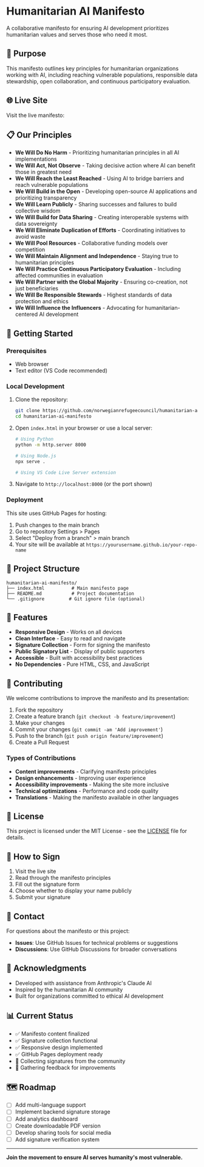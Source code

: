# Humanitarian AI Manifesto

A collaborative manifesto for ensuring AI development prioritizes humanitarian values and serves those who need it most.

## 🎯 Purpose

This manifesto outlines key principles for humanitarian organizations working with AI, including reaching vulnerable populations, responsible data stewardship, open collaboration, and continuous participatory evaluation.

## 🌐 Live Site

Visit the live manifesto: 

## 📋 Our Principles

- **We Will Do No Harm** - Prioritizing humanitarian principles in all AI implementations
- **We Will Act, Not Observe** - Taking decisive action where AI can benefit those in greatest need
- **We Will Reach the Least Reached** - Using AI to bridge barriers and reach vulnerable populations
- **We Will Build in the Open** - Developing open-source AI applications and prioritizing transparency
- **We Will Learn Publicly** - Sharing successes and failures to build collective wisdom
- **We Will Build for Data Sharing** - Creating interoperable systems with data sovereignty
- **We Will Eliminate Duplication of Efforts** - Coordinating initiatives to avoid waste
- **We Will Pool Resources** - Collaborative funding models over competition
- **We Will Maintain Alignment and Independence** - Staying true to humanitarian principles
- **We Will Practice Continuous Participatory Evaluation** - Including affected communities in evaluation
- **We Will Partner with the Global Majority** - Ensuring co-creation, not just beneficiaries
- **We Will Be Responsible Stewards** - Highest standards of data protection and ethics
- **We Will Influence the Influencers** - Advocating for humanitarian-centered AI development

## 🚀 Getting Started

### Prerequisites
- Web browser
- Text editor (VS Code recommended)

### Local Development
1. Clone the repository:
   ```bash
   git clone https://github.com/norwegianrefugeecouncil/humanitarian-ai-manifesto.git
   cd humanitarian-ai-manifesto
   ```

2. Open `index.html` in your browser or use a local server:
   ```bash
   # Using Python
   python -m http.server 8000
   
   # Using Node.js
   npx serve .
   
   # Using VS Code Live Server extension
   ```

3. Navigate to `http://localhost:8000` (or the port shown)

### Deployment
This site uses GitHub Pages for hosting:

1. Push changes to the main branch
2. Go to repository Settings > Pages
3. Select "Deploy from a branch" > main branch
4. Your site will be available at `https://yourusername.github.io/your-repo-name`

## 📁 Project Structure

```
humanitarian-ai-manifesto/
├── index.html          # Main manifesto page
├── README.md           # Project documentation
└── .gitignore         # Git ignore file (optional)
```

## 🎨 Features

- **Responsive Design** - Works on all devices
- **Clean Interface** - Easy to read and navigate
- **Signature Collection** - Form for signing the manifesto
- **Public Signatory List** - Display of public supporters
- **Accessible** - Built with accessibility best practices
- **No Dependencies** - Pure HTML, CSS, and JavaScript

## 🤝 Contributing

We welcome contributions to improve the manifesto and its presentation:

1. Fork the repository
2. Create a feature branch (`git checkout -b feature/improvement`)
3. Make your changes
4. Commit your changes (`git commit -am 'Add improvement'`)
5. Push to the branch (`git push origin feature/improvement`)
6. Create a Pull Request

### Types of Contributions
- **Content improvements** - Clarifying manifesto principles
- **Design enhancements** - Improving user experience
- **Accessibility improvements** - Making the site more inclusive
- **Technical optimizations** - Performance and code quality
- **Translations** - Making the manifesto available in other languages

## 📄 License

This project is licensed under the MIT License - see the [LICENSE](LICENSE) file for details.

## 🌟 How to Sign

1. Visit the live site
2. Read through the manifesto principles
3. Fill out the signature form
4. Choose whether to display your name publicly
5. Submit your signature

## 💬 Contact

For questions about the manifesto or this project:

- **Issues**: Use GitHub Issues for technical problems or suggestions
- **Discussions**: Use GitHub Discussions for broader conversations

## 🙏 Acknowledgments

- Developed with assistance from Anthropic's Claude AI
- Inspired by the humanitarian AI community
- Built for organizations committed to ethical AI development

## 📊 Current Status

- ✅ Manifesto content finalized
- ✅ Signature collection functional
- ✅ Responsive design implemented
- ✅ GitHub Pages deployment ready
- 🔄 Collecting signatures from the community
- 🔄 Gathering feedback for improvements

## 🗺️ Roadmap

- [ ] Add multi-language support
- [ ] Implement backend signature storage
- [ ] Add analytics dashboard
- [ ] Create downloadable PDF version
- [ ] Develop sharing tools for social media
- [ ] Add signature verification system

---

**Join the movement to ensure AI serves humanity's most vulnerable.**
